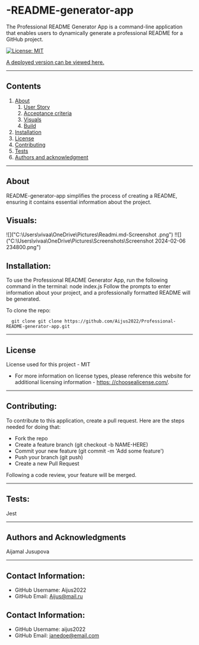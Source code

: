 # -README-generator-app

  The Professional README Generator App is a command-line application that enables users to dynamically generate a professional README for a GitHub project. 

  [![License: MIT](https://img.shields.io/badge/License-MIT-yellow.svg)](https://opensource.org/licenses/MIT)

  [A deployed version can be viewed here.](https://aijus2022.github.io/Professional-README-generator-app/)
  
---
## Contents

1. [About](#about)
    1. [User Story](#user%20story)
    2. [Acceptance criteria](#acceptance%20criteria)
    3. [Visuals](#visuals)
    4. [Build](#build)
2. [Installation](#installation)
3. [License](#license)
4. [Contributing](#contributing)
5. [Tests](#tests)
6. [Authors and acknowledgment](#authors%20and%20acknowledgment)

---
## About

  README-generator-app simplifies the process of creating a README, ensuring it contains essential information about the project.

## Visuals:

![]("C:\Users\vivaa\OneDrive\Pictures\Readmi.md-Screenshot .png")
!![]("C:\Users\vivaa\OneDrive\Pictures\Screenshots\Screenshot 2024-02-06 234800.png")

## Installation:

  To use the Professional README Generator App, run the following command in the terminal: node index.js Follow the prompts to enter information about your project, and a professionally formatted README will be generated.

  To clone the repo:
  
      git clone git clone https://github.com/Aijus2022/Professional-README-generator-app.git
  
---

## License
  License used for this project - MIT
  * For more information on license types, please reference this website
  for additional licensing information - [https: //choosealicense.com/](https://choosealicense.com/).

---

## Contributing:
  
  To contribute to this application, create a pull request.
  Here are the steps needed for doing that:
  - Fork the repo
  - Create a feature branch (git checkout -b NAME-HERE)
  - Commit your new feature (git commit -m 'Add some feature')
  - Push your branch (git push)
  - Create a new Pull Request

  Following a code review, your feature will be merged.


---

## Tests:
  Jest

---

## Authors and Acknowledgments
  Aijamal Jusupova

---

## Contact Information:
* GitHub Username: Aijus2022
* GitHub Email: Aijus@mail.ru

## Contact Information:
* GitHub Username: aijus2022
* GitHub Email: janedoe@email.com
  
